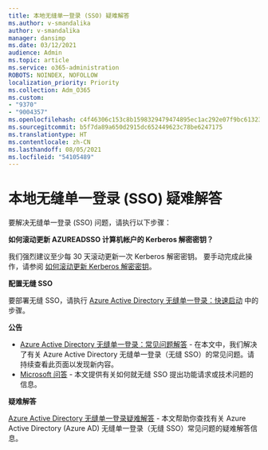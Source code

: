 ```yaml
---
title: 本地无缝单一登录 (SSO) 疑难解答
ms.author: v-smandalika
author: v-smandalika
manager: dansimp
ms.date: 03/12/2021
audience: Admin
ms.topic: article
ms.service: o365-administration
ROBOTS: NOINDEX, NOFOLLOW
localization_priority: Priority
ms.collection: Adm_O365
ms.custom:
- "9370"
- "9004357"
ms.openlocfilehash: c4f46306c153c8b1598329479474895ec1ac292e07f9bc61323a90d708f34885
ms.sourcegitcommit: b5f7da89a650d2915dc652449623c78be6247175
ms.translationtype: HT
ms.contentlocale: zh-CN
ms.lasthandoff: 08/05/2021
ms.locfileid: "54105489"
---
```

# <a name="troubleshoot-seamless-single-sign-on-sso-for-on-premises"></a>本地无缝单一登录 (SSO) 疑难解答

要解决无缝单一登录 (SSO) 问题，请执行以下步骤：

**如何滚动更新 AZUREADSSO 计算机帐户的 Kerberos 解密密钥？**

我们强烈建议至少每 30 天滚动更新一次 Kerberos 解密密钥。 要手动完成此操作，请参阅 [如何滚动更新 Kerberos 解密密钥](https://docs.microsoft.com/azure/active-directory/hybrid/how-to-connect-sso-faq#)。

**配置无缝 SSO**

要部署无缝 SSO，请执行 [Azure Active Directory 无缝单一登录：快速启动](https://docs.microsoft.com/azure/active-directory/hybrid/how-to-connect-sso-quick-start#step-5-roll-over-keys) 中的步骤。

**公告**

- [Azure Active Directory 无缝单一登录：常见问题解答](https://docs.microsoft.com/azure/active-directory/hybrid/how-to-connect-sso-faq) - 在本文中，我们解决了有关 Azure Active Directory 无缝单一登录（无缝 SSO）的常见问题。请持续查看此页面以发现新内容。
- [Microsoft 问答](https://docs.microsoft.com/answers/topics/azure-ad-single-sign-on.html) - 本文提供有关如何就无缝 SSO 提出功能请求或技术问题的信息。

**疑难解答**

[Azure Active Directory 无缝单一登录疑难解答](https://docs.microsoft.com/azure/active-directory/hybrid/tshoot-connect-sso) - 本文帮助你查找有关 Azure Active Directory (Azure AD) 无缝单一登录（无缝 SSO）常见问题的疑难解答信息。







